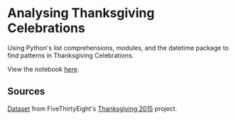 # Analysing Thanksgiving Celebrations

Using Python's list comprehensions, modules, and the datetime package to find patterns in Thanksgiving Celebrations.

View the notebook [here](https://nbviewer.jupyter.org/github/larry-dalmeida/analysing-thanksgiving-us/blob/master/Basics.ipynb).

## Sources
[Dataset](https://github.com/fivethirtyeight/data/blob/master/thanksgiving-2015/thanksgiving-2015-poll-data.csv) from FiveThirtyEight's [Thanksgiving 2015](https://github.com/fivethirtyeight/data/tree/master/thanksgiving-2015) project.
